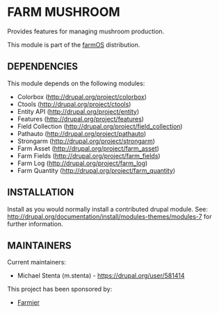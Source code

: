 FARM MUSHROOM
=============

Provides features for managing mushroom production.

This module is part of the [farmOS](http://drupal.org/project/farm)
distribution.

DEPENDENCIES
------------

This module depends on the following modules:

 * Colorbox (http://drupal.org/project/colorbox)
 * Ctools (http://drupal.org/project/ctools)
 * Entity API (http://drupal.org/project/entity)
 * Features (http://drupal.org/project/features)
 * Field Collection (http://drupal.org/project/field_collection)
 * Pathauto (http://drupal.org/project/pathauto)
 * Strongarm (http://drupal.org/project/strongarm)
 * Farm Asset (http://drupal.org/project/farm_asset)
 * Farm Fields (http://drupal.org/project/farm_fields)
 * Farm Log (http://drupal.org/project/farm_log)
 * Farm Quantity (http://drupal.org/project/farm_quantity)

INSTALLATION
------------

Install as you would normally install a contributed drupal module. See:
http://drupal.org/documentation/install/modules-themes/modules-7 for further
information.

MAINTAINERS
-----------

Current maintainers:
 * Michael Stenta (m.stenta) - https://drupal.org/user/581414

This project has been sponsored by:
 * [Farmier](http://farmier.com)
